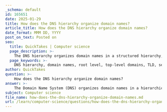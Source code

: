 ```yaml
---
_schema: default
id: 165651
date: 2025-01-29
title: How does the DNS hierarchy organize domain names?
article_title: How does the DNS hierarchy organize domain names?
date_format: MMM DD, YYYY
post_on_text: Posted on
seo:
  title: QuickTakes | Computer science
  page_description: >-
    The DNS hierarchy organizes domain names in a structured hierarchy, crucial for translating human-readable names to IP addresses, facilitating efficient site access.
  page_keywords: >-
    DNS hierarchy, domain names, root level, top-level domains, TLD, second-level domains, subdomains, authoritative DNS servers, decentralized management, domain resolution
author: QuickTakes
question: >-
    How does the DNS hierarchy organize domain names?
answer: >-
    The Domain Name System (DNS) organizes domain names in a hierarchical structure that resembles an inverted tree. This hierarchy is essential for translating human-readable domain names into IP addresses, which are necessary for locating resources on the internet. Here’s a detailed breakdown of how the DNS hierarchy is structured:\n\n1. **Root Level**: At the top of the hierarchy are the root servers. These servers do not contain information about specific domain names but instead direct queries to the appropriate top-level domain (TLD) servers.\n\n2. **Top-Level Domains (TLDs)**: Below the root level are the TLDs, which include generic TLDs (gTLDs) such as .com, .org, and .net, as well as country-code TLDs (ccTLDs) like .uk (United Kingdom), .jp (Japan), and .au (Australia). Each TLD is managed by a specific organization responsible for maintaining the domain names under that TLD.\n\n3. **Second-Level Domains**: Under each TLD, there are second-level domains. For example, in the domain name www.cisco.com, "cisco" is the second-level domain under the .com TLD. Organizations or individuals can register second-level domains to create their unique web addresses.\n\n4. **Subdomains**: Further down the hierarchy, subdomains can be created under second-level domains. In the example www.cisco.com, "www" is a subdomain of "cisco.com." Subdomains can be used to organize different sections of a website or to create separate services (e.g., mail.cisco.com for email services).\n\n5. **Authoritative DNS Servers**: Each domain and subdomain is managed by authoritative DNS servers, which hold the DNS records for that specific domain. These records include various types of information, such as A records (which map domain names to IP addresses), MX records (which specify mail exchange servers), and CNAME records (which allow one domain to point to another).\n\n6. **Decentralized Management**: The DNS hierarchy is decentralized, meaning that each DNS server is responsible for a specific portion of the hierarchy. When a DNS server receives a request for a domain name that it does not manage, it forwards the request to the appropriate server within the hierarchy until the correct IP address is found.\n\nIn summary, the DNS hierarchy is structured to facilitate efficient domain name resolution, allowing users to access websites using easy-to-remember names instead of numerical IP addresses. This hierarchical organization ensures that DNS queries can be resolved quickly and accurately across the internet.
subject: Computer science
file_name: how-does-the-dns-hierarchy-organize-domain-names.md
url: /learn/computer-science/questions/how-does-the-dns-hierarchy-organize-domain-names
---
```


&nbsp;